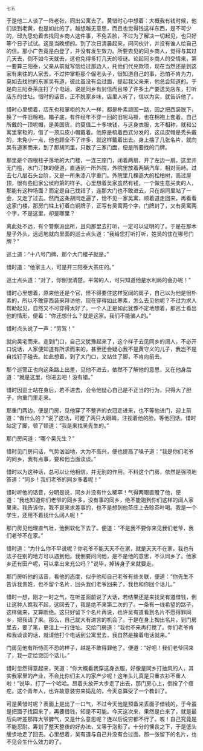     七五 

   于是他二人谈了一阵老张，同出公寓去了。黄惜时心中想着：大概我有钱时候，他们谈到老黄，也是如此的了。越想越无意思，而且也觉得钱这样东西，是不可少的，邱九思劝着去找同乡商人这件事，不免丢脸，不过为了解决一切起见，也只好等个日子试试。这是当晚想的。到了次日清晨起来，问问伙计，并没有谁人给自己的信。那小广告竟是白登了，并没有发生效力。所要去见的同乡商人，觉得与其过几天去，倒不如今天就去，这也免得多打几天的哑谜。论起同乡商人的交情来，第一要算三阳泰，父亲从前就写信给过那边人，托他们代兑款项，现在当然还是到这家有来往的人家去，不过仲掌柜那个倔老头子，很知道自己的事，恐怕不肯为力，莫如去找他的东家吴有道，彼此虽没有会过面，提起我父亲来，他总会知道的。于是向三阳泰茶庄打了个电话，说是同乡有封信而且带了许多土产要送吴店东，打听店东的住址。惜时的话音，正不脱家乡味，店里人听了，信以为实，就告诉他了。

   惜时心里想着，店东也和掌柜的为人一样，都是朴素顽固一路，因之把西装脱下，换了一件旧棉袍。箱子底，有件经年不穿一回的旧呢马褂，也在棉袍上套着。自己所戴的一顶呢帽，是美国货，约莫值二十多块钱，与这身衣服，太不相称，就和公寓里掌柜的，借了一顶瓜皮小帽戴着。他原是梳着西式分发的，这瓜皮帽是秃头戴的，未免小一点，他也顾全不了许多，就这样戴着出去。身上揣了几张名片，就向吴有道家而来，到了那胡同里，只数了三家门面，便是所要找的门牌。

   那里是个四根柱子落地的大门楼，一连三座门，闭着两扇，开了左边一扇。这里并无门槛，水门汀抹的便道，直通到一所外院，外院里放着两辆汽车，相对而峙。过去七八层石头台阶，又是一所朱漆八字重门。外院里几棵高大的松柏树，高过屋顶，很有些旧家公侯府第的样子。心里想着吴家虽然有钱，一个做生意买卖的人，那能有这种场面？而定是自己找错了，连那大门也不敢进去，只在胡同里站了一会，又走了过去。然而这条胡同走遍了，恰不见一家吴寓，顺着道走回来，再看看这家门楼，那房门柱上钉着白铜牌子，正写有吴寓两个字，门牌封了，又有吴寓两个字，不是这里，却是哪里？

   离此处不远，有个警察派出所，且向那里去打听，一定可以证明的了。于是在那木屋子外头，远远地就向里面的巡士点头道：“我给您打听打听，姓吴的住在哪号门牌？”

   巡士道：“十八号门牌，那个大门楼子就是。”

   惜时道：“他家主人，可是开三阳泰大茶庄的。”

   巡士点头道：“对了，你倒很清楚。平常的人，可只知道他是水利局的会办呢！”

   惜时心里想着，原来他还是个官，怪不得要住这样宽阔的房子，自己以为他是很朴素的，所以不敢穿西装来拜访他，现在穿得如此寒素，怎么去见他呢？不过为求人帮助起见，自然又不可穿得太好了。一个人正是如此犹豫不定地想着，那巡士看出他的情形，便着：“你还想什么？就是这家。我们不能骗人的。”

   惜时点头说了一声：“劳驾！”

   就向吴宅而来。走到门口，自己又犹豫起来了，这个样子去见同乡的阔人，不必开口说话，人家便知道有所求而来的，甚至还会疑心我不是黄守义的儿子，我岂不是自找钉子碰去。如此想着，到了大门口，又站住了脚，不肯向前去。

   那个巡警正也向这条路上出差，见他不进去，依然不了解他的意思，又在他身后道：“就是这里，你进去吧！没有错。”

   惜时因巡士站在身后，若不进去，会令他疑心自己是不正当的行为，只得大了胆子，向重门里走来。

   那重门两边，便是门房，见他穿了不整齐的衣冠走进来，也不等他进门，迎上前道：“做什么的？”说了这话，可瞪了两只大眼睛，注视着他的脸。等他回话。惜时站定了脚，顿了顿道：“我是来找吴先生的。”

   那门房问道：“哪个吴先生？”

   惜时见门房问话，气势汹汹地，大为不高兴，便也提高了嗓子道：“我是你们老爷的同乡，我有点事，要和他当面谈谈。”

   惜时以为这种话，总可以让他相信，并无别的作用。不料这个门房，依然是强项地答道：“同乡！我们老爷的同乡多着呢！”

   惜时听他的话音，分明是说，同乡并没有什么稀罕！气得两眼直瞪了他，便道：“我也知道你们老爷的同乡多，没有事的同乡，绝不能跑到你们这样的阔人家里来。我告诉你，我不是来求差事的，也不是想到他茶庄上去赊茶叶喝。我是一个学生，还用不着找什么阔人呢！”

   那门房见他理直气壮，他倒软化下去了。便道：“不是我不要你来见我们老爷，我们老爷不在家。”

   惜时道：“为什么你不早说呢？你老爷不能天天不在家，就是天天不在家，我也有法子在别的地方可以遇到他。我倒要问问他，是不是他的意思，不认同乡了。他家乡还有田产呢，可以拿出来充公吗？”说毕，掉转身子来就要走。

   那门房听他的话音，看他的态度，似乎他和自己老爷有些关联，便道：“你先生不告诉我贵姓，也不留个名片，回头我们老爷回来了，我也和你回个话儿。”

   惜时一想，刚才一时之气，在听差面前说了大话，若结果还是来找吴有道借钱，倒让这种人瞧我不起，这回去了，我是绝不来第二次的了。一条有一线希望的路子，这样做来，又算断绝。这只好留下个名片再说，也许吴有道看到名片不愿得罪同乡，把我请了来。那么，自己就大有进言的机会了。于是在身上掏出名片，到门房里去，要了笔，更注上一行住址。交给门房道：“我也不来再打搅了。你们老爷肯和我谈谈的话，就请他打个电话到公寓里去，我自然是接着电话就来。”

   门房见他有所恃而不恐的样子，越是不敢得罪他了。便道：“好吧！我们老爷回来了，我一定给您回个话儿。”

   惜时忽然得意起来，笑道：“你大概看我穿这身衣服，好像是同乡打抽风的人，其实我家里的产业，不会比你们主人的家产少呢！这年头儿真是只重衣衫不重人啦！”说毕，打了一个哈哈。昂着头放开大步走了出去，那门房心上，倒拴了个瘩疙。这个青年人，也许故意装穷来捣乱的，今天总算受了一个教训了。

   可是黄惜时呢？表面上是出了一口气，不过今天他是预备来丢面子借钱的，于今虽是把面子找回来了，再要借钱，知是不可能。今天这次来，果然是白来了，就是最后向听差那阵大爷脾气，又是什么意思呢？连以后说穷都不行了。咳！自己究竟是不能忍耐。筹划了整天整夜的好办法，又等于泡影了。十分的懊丧之下，于是低头缓步地走了回去。心里想着，吴有道与自己并没有会过面，那一张留下的名片，也不见会生什么效力的了。


